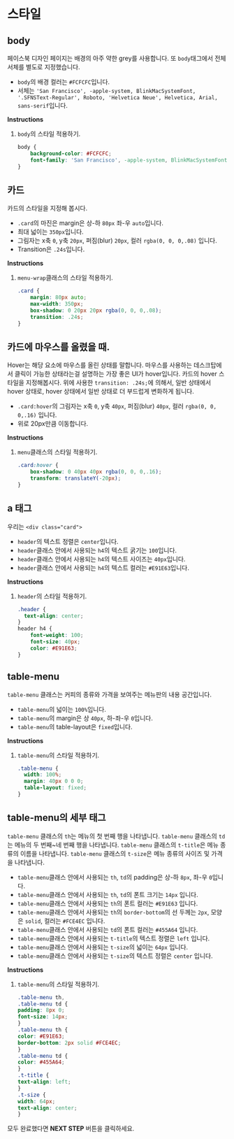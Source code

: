 # 스타일
## body
페이스북 디자인 페이지는 배경의 아주 약한 grey를 사용합니다. 또 `body`태그에서 전체 서체를 별도로 지정했습니다.  
* `body`의 배경 컬러는 `#FCFCFC`입니다.
* 서체는 `'San Francisco', -apple-system, BlinkMacSystemFont, '.SFNSText-Regular', Roboto, 'Helvetica Neue', Helvetica, Arial, sans-serif`입니다.


**Instructions**
1. `body`의 스타일 적용하기. 
    ```css
    body {
    	background-color: #FCFCFC;
    	font-family: 'San Francisco', -apple-system, BlinkMacSystemFont, '.SFNSText-Regular', Roboto, 'Helvetica Neue', Helvetica, Arial, sans-serif;
    }
    ```



## 카드
카드의 스타일을 지정해 봅시다.  

* `.card`의 마진은 margin은 상-하 `80px` 좌-우 `auto`입니다.
* 최대 넓이는 `350px`입니다.
* 그림자는 x축 `0`, y축 `20px`, 퍼짐(blur) `20px`, 컬러 `rgba(0, 0, 0,.08)` 입니다. 
* Transition은 `.24s`입니다.


**Instructions**
1. `menu-wrap`클래스의 스타일 적용하기.
    ```css
    .card {
    	margin: 80px auto;
    	max-width: 350px;
    	box-shadow: 0 20px 20px rgba(0, 0, 0,.08);
    	transition: .24s;
    }
    ```



## 카드에 마우스를 올렸을 때.
Hover는 해당 요소에 마우스를 올린 상태를 말합니다. 마우스를 사용하는 데스크탑에서 클릭이 가능한 상태라는걸 설명하는 가장 좋은 UI가 hover입니다. 카드의 hover 스타일을 지정해봅시다.
위에 사용한 `transition: .24s;`에 의해서, 일반 상태에서 hover 상태로, hover 상태에서 일반 상태로 더 부드럽게 변화하게 됩니다.

* `.card:hover`의 그림자는 x축 `0`, y축 `40px`, 퍼짐(blur) `40px`, 컬러 `rgba(0, 0, 0,.16)` 입니다.
* 위로 20px만큼 이동합니다.


**Instructions**
1. `menu`클래스의 스타일 적용하기.
    ```css
    .card:hover {
    	box-shadow: 0 40px 40px rgba(0, 0, 0,.16);
    	transform: translateY(-20px);
    }
    ```



## a 태그
우리는 `<div class="card">` 

* `header`의 텍스트 정렬은 `center`입니다.
* `header`클래스 안에서 사용되는 `h4`의 텍스트 굵기는 `100`입니다.
* `header`클래스 안에서 사용되는 `h4`의 텍스트 사이즈는 `40px`입니다.
* `header`클래스 안에서 사용되는 `h4`의 텍스트 컬러는 `#E91E63`입니다.

**Instructions**
1. `header`의 스타일 적용하기.
    ```css
    .header {
      text-align: center;
    }
    header h4 {
        font-weight: 100;
        font-size: 40px; 
        color: #E91E63; 
    }
    ```
    
## table-menu
`table-menu` 클래스는 커피의 종류와 가격을 보여주는 메뉴판의 내용 공간입니다.

* `table-menu`의 넓이는 `100%`입니다.
* `table-menu`의 margin은 상 `40px`, 하-좌-우 `0`입니다.
* `table-menu`의 table-layout은 `fixed`입니다.


**Instructions**
1. `table-menu`의 스타일 적용하기.
    ```css
    .table-menu {
      width: 100%;
      margin: 40px 0 0 0;
      table-layout: fixed;
    }
    ```

## table-menu의 세부 태그
`table-menu` 클래스의 `th`는 메뉴의 첫 번째 행을 나타냅니다.
`table-menu` 클래스의 `td`는 메뉴의 두 번째~네 번째 행을 나타냅니다.
`table-menu` 클래스의 `t-title`은 메뉴 종류의 이름을 나타냅니다.
`table-menu` 클래스의 `t-size`은 메뉴 종류의 사이즈 및 가격을 나타냅니다.

* `table-menu`클래스 안에서 사용되는 `th`, `td`의 padding은 상-하 `8px`, 좌-우 `0`입니다.
* `table-menu`클래스 안에서 사용되는 `th`, `td`의 폰트 크기는 `14px` 입니다.
* `table-menu`클래스 안에서 사용되는 `th`의 폰트 컬러는 `#E91E63` 입니다.
* `table-menu`클래스 안에서 사용되는 `th`의 `border-bottom`의 선 두께는 `2px`, 모양은 `solid`, 컬러는 `#FCE4EC` 입니다.
* `table-menu`클래스 안에서 사용되는 `td`의 폰트 컬러는 `#455A64` 입니다.
* `table-menu`클래스 안에서 사용되는 `t-title`의 텍스트 정렬은 `left` 입니다.
* `table-menu`클래스 안에서 사용되는 `t-size`의 넓이는 `64px` 입니다.
* `table-menu`클래스 안에서 사용되는 `t-size`의 텍스트 정렬은 `center` 입니다.


**Instructions**
1. `table-menu`의 스타일 적용하기.
    ```css
    .table-menu th, 
    .table-menu td {
    padding: 8px 0;
    font-size: 14px; 
    }
    .table-menu th {
    color: #E91E63;
    border-bottom: 2px solid #FCE4EC;
    }
    .table-menu td {
    color: #455A64;
    }
    .t-title {
    text-align: left;
    }
    .t-size {
    width: 64px;
    text-align: center; 
    }
    ```

모두 완료했다면 **NEXT STEP** 버튼을 클릭하세요.

